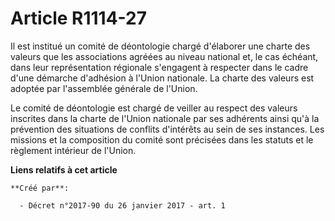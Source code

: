 # Article R1114-27

Il  est institué un comité de déontologie chargé d'élaborer une charte des  valeurs que les associations agréées au niveau
national et, le cas  échéant, dans leur représentation régionale s'engagent à respecter dans  le cadre d'une démarche
d'adhésion à l'Union nationale. La charte des  valeurs est adoptée par l'assemblée générale de l'Union. 

Le comité de déontologie est chargé de veiller au respect des valeurs  inscrites dans la charte de l'Union nationale par ses
adhérents ainsi  qu'à la prévention des situations de conflits d'intérêts au sein de ses  instances. Les missions et la
composition du comité sont précisées dans  les statuts et le règlement intérieur de l'Union.

**Liens relatifs à cet article**

	**Créé par**:

	  - Décret n°2017-90 du 26 janvier 2017 - art. 1
